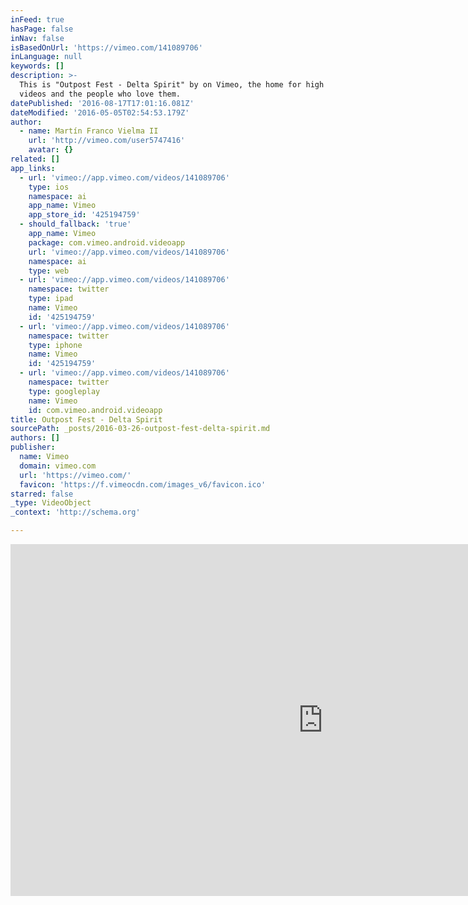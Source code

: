 ```yaml
---
inFeed: true
hasPage: false
inNav: false
isBasedOnUrl: 'https://vimeo.com/141089706'
inLanguage: null
keywords: []
description: >-
  This is "Outpost Fest - Delta Spirit" by on Vimeo, the home for high quality
  videos and the people who love them.
datePublished: '2016-08-17T17:01:16.081Z'
dateModified: '2016-05-05T02:54:53.179Z'
author:
  - name: Martín Franco Vielma II
    url: 'http://vimeo.com/user5747416'
    avatar: {}
related: []
app_links:
  - url: 'vimeo://app.vimeo.com/videos/141089706'
    type: ios
    namespace: ai
    app_name: Vimeo
    app_store_id: '425194759'
  - should_fallback: 'true'
    app_name: Vimeo
    package: com.vimeo.android.videoapp
    url: 'vimeo://app.vimeo.com/videos/141089706'
    namespace: ai
    type: web
  - url: 'vimeo://app.vimeo.com/videos/141089706'
    namespace: twitter
    type: ipad
    name: Vimeo
    id: '425194759'
  - url: 'vimeo://app.vimeo.com/videos/141089706'
    namespace: twitter
    type: iphone
    name: Vimeo
    id: '425194759'
  - url: 'vimeo://app.vimeo.com/videos/141089706'
    namespace: twitter
    type: googleplay
    name: Vimeo
    id: com.vimeo.android.videoapp
title: Outpost Fest - Delta Spirit
sourcePath: _posts/2016-03-26-outpost-fest-delta-spirit.md
authors: []
publisher:
  name: Vimeo
  domain: vimeo.com
  url: 'https://vimeo.com/'
  favicon: 'https://f.vimeocdn.com/images_v6/favicon.ico'
starred: false
_type: VideoObject
_context: 'http://schema.org'

---
```

<iframe src="https://cdn.embedly.com/widgets/media.html?src=https%3A%2F%2Fplayer.vimeo.com%2Fvideo%2F141089706&amp;url=https%3A%2F%2Fvimeo.com%2F141089706&amp;image=http%3A%2F%2Fi.vimeocdn.com%2Fvideo%2F537884134_1280.jpg&amp;key=b7d04c9b404c499eba89ee7072e1c4f7&amp;type=text%2Fhtml&amp;schema=vimeo" width="1000" height="563" scrolling="no" frameborder="0" allowfullscreen="allowfullscreen" style=""></iframe>
